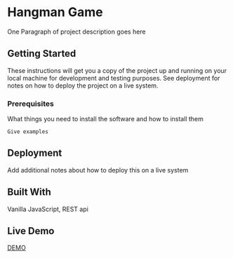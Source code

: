 # Hangman Game

One Paragraph of project description goes here

## Getting Started

These instructions will get you a copy of the project up and running on your local machine for development and testing purposes. See deployment for notes on how to deploy the project on a live system.

### Prerequisites

What things you need to install the software and how to install them

```
Give examples
```


## Deployment

Add additional notes about how to deploy this on a live system

## Built With

Vanilla JavaScript, REST api 

## Live Demo

[DEMO](https://poly-g.github.io/hangman-game/)




